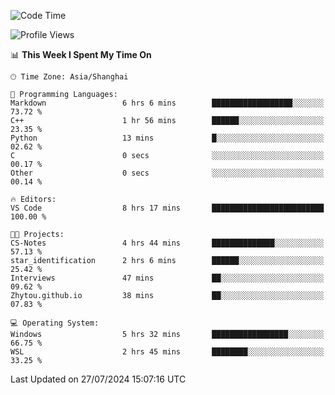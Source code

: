 <!--START_SECTION:waka-->
![Code Time](http://img.shields.io/badge/Code%20Time-1%2C869%20hrs%2027%20mins-blue)

![Profile Views](http://img.shields.io/badge/Profile%20Views-5-blue)

📊 **This Week I Spent My Time On** 

```text
🕑︎ Time Zone: Asia/Shanghai

💬 Programming Languages: 
Markdown                 6 hrs 6 mins        ██████████████████░░░░░░░   73.72 % 
C++                      1 hr 56 mins        ██████░░░░░░░░░░░░░░░░░░░   23.35 % 
Python                   13 mins             █░░░░░░░░░░░░░░░░░░░░░░░░   02.62 % 
C                        0 secs              ░░░░░░░░░░░░░░░░░░░░░░░░░   00.17 % 
Other                    0 secs              ░░░░░░░░░░░░░░░░░░░░░░░░░   00.14 % 

🔥 Editors: 
VS Code                  8 hrs 17 mins       █████████████████████████   100.00 % 

🐱‍💻 Projects: 
CS-Notes                 4 hrs 44 mins       ██████████████░░░░░░░░░░░   57.13 % 
star_identification      2 hrs 6 mins        ██████░░░░░░░░░░░░░░░░░░░   25.42 % 
Interviews               47 mins             ██░░░░░░░░░░░░░░░░░░░░░░░   09.62 % 
Zhytou.github.io         38 mins             ██░░░░░░░░░░░░░░░░░░░░░░░   07.83 % 

💻 Operating System: 
Windows                  5 hrs 32 mins       █████████████████░░░░░░░░   66.75 % 
WSL                      2 hrs 45 mins       ████████░░░░░░░░░░░░░░░░░   33.25 % 
```


 Last Updated on 27/07/2024 15:07:16 UTC
<!--END_SECTION:waka-->
